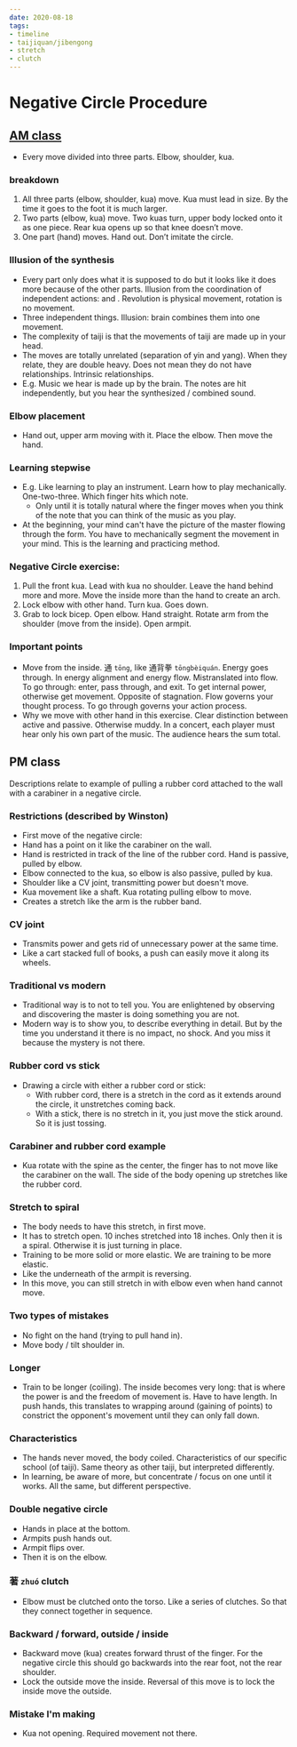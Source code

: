 ```yaml
---
date: 2020-08-18
tags:
- timeline
- taijiquan/jibengong
- stretch
- clutch
---
```


# Negative Circle Procedure

## [AM class](http://practicalmethod.com/2020/08/chen-zhonghua-practical-method-online-lesson-morning-of-august-18-2020-online-video-purchase/)
* Every move divided into three parts.  Elbow, shoulder, kua.

### <negativecircle> breakdown
1. All three parts (elbow, shoulder, kua) move. Kua must lead in size. By the time it goes to the foot it is much larger.
2. Two parts (elbow, kua) move. Two kuas turn, upper body locked onto it as one piece. Rear kua opens up so that knee doesn’t move.
3. One part (hand) moves. Hand out. Don’t imitate the circle.

### Illusion of the synthesis
* Every part only does what it is supposed to do but it looks like it does more because of the other parts.  Illusion from the coordination of independent actions:  <revolution> and <rotation>.  Revolution is physical movement, rotation is no movement.
* Three independent things.  Illusion: brain combines them into one movement.
* The complexity of taiji is that the movements of taiji are made up in your head.
* The moves are totally unrelated (separation of yin and yang).  When they relate, they are double heavy.  Does not mean they do not have relationships.  Intrinsic relationships.
* E.g. Music we hear is made up by the brain.  The notes are hit independently, but you hear the synthesized / combined sound.

### Elbow placement
* Hand out, upper arm moving with it.  Place the elbow.  Then move the hand.

### Learning stepwise
* E.g. Like learning to play an instrument.  Learn how to play mechanically.  One-two-three.  Which finger hits which note.
  * Only until it is totally natural where the finger moves when you think of the note that you can think of the music as you play.
* At the beginning, your mind can't have the picture of the master flowing through the form.  You have to mechanically segment the movement in your mind.  This is the learning and practicing method.

### Negative Circle exercise:
1. Pull the front kua.  Lead with kua no shoulder.  Leave the hand behind more and more.  Move the inside more than the hand to create an arch.
2. Lock elbow with other hand.  Turn kua.  Goes down.
3. Grab to lock bicep.  Open elbow.  Hand straight.  Rotate arm from the shoulder (move from the inside).  Open armpit.

### Important points
* Move from the inside.  通 `tōng`, like 通背拳 `tōngbèiquán`.  Energy goes through.  In energy alignment and energy flow.  Mistranslated into flow.  To go through: enter, pass through, and exit.  To get internal power, otherwise get movement.  Opposite of stagnation.  Flow governs your thought process.  To go through governs your action process.
* Why we move with other hand in this exercise.  Clear distinction between active and passive.  Otherwise muddy.  In a concert, each player must hear only his own part of the music.  The audience hears the sum total.

## PM class

Descriptions relate to example of pulling a rubber cord attached to the wall with a carabiner in a negative circle.

### Restrictions (described by Winston)
* First move of the negative circle:
* Hand has a point on it like the carabiner on the wall.
* Hand is restricted in track of the line of the rubber cord.  Hand is passive, pulled by elbow.
* Elbow connected to the kua, so elbow is also passive, pulled by kua.
* Shoulder like a CV joint, transmitting power but doesn't move.
* Kua movement like a shaft.  Kua rotating pulling elbow to move.
* Creates a stretch like the arm is the rubber band.

### CV joint
* Transmits power and gets rid of unnecessary power at the same time.
* Like a cart stacked full of books, a push can easily move it along its wheels.

### Traditional vs modern
* Traditional way is to not to tell you.  You are enlightened by observing and discovering the master is doing something you are not.
* Modern way is to show you, to describe everything in detail.  But by the time you understand it there is no impact, no shock.  And you miss it because the mystery is not there.

### Rubber cord vs stick
* Drawing a circle with either a rubber cord or stick:
  * With rubber cord, there is a stretch in the cord as it extends around the circle, it unstretches coming back.
  * With a stick, there is no stretch in it, you just move the stick around.  So it is just tossing.

### Carabiner and rubber cord example
* Kua rotate with the spine as the center, the finger has to not move like the carabiner on the wall.  The side of the body opening up stretches like the rubber cord.

### Stretch to spiral
* The body needs to have this stretch, in <jingangdaodui> first move.
* It has to stretch open.  10 inches stretched into 18 inches.  Only then it is a spiral.  Otherwise it is just turning in place.
* Training to be more solid or more elastic.  We are training to be more elastic.
* Like the underneath of the armpit is reversing.
* In this move, you can still stretch in with elbow even when hand cannot move.

### Two types of mistakes
* No fight on the hand (trying to pull hand in).
* Move body / tilt shoulder in.

### Longer 
* Train to be longer (coiling).  The inside becomes very long: that is where the power is and the freedom of movement is.  Have to have length.  In push hands, this translates to wrapping around (gaining of points) to constrict the opponent's movement until they can only fall down.

### Characteristics
* The hands never moved, the body coiled.  Characteristics of our specific school (of taiji).  Same theory as other taiji, but interpreted differently.
* In learning, be aware of more, but concentrate / focus on one until it works.  All the same, but different perspective.

### Double negative circle
* Hands in place at the bottom.
* Armpits push hands out.
* Armpit flips over.
* Then it is on the elbow.

### 著 `zhuó` clutch 
* Elbow must be clutched onto the torso.  Like a series of clutches.  So that they connect together in sequence.

### Backward / forward, outside / inside
* Backward move (kua) creates forward thrust of the finger.  For the negative circle this should go backwards into the rear foot, not the rear shoulder.
* Lock the outside move the inside.  Reversal of this move is to lock the inside move the outside.

### Mistake I'm making
* Kua not opening.  Required movement not there.
